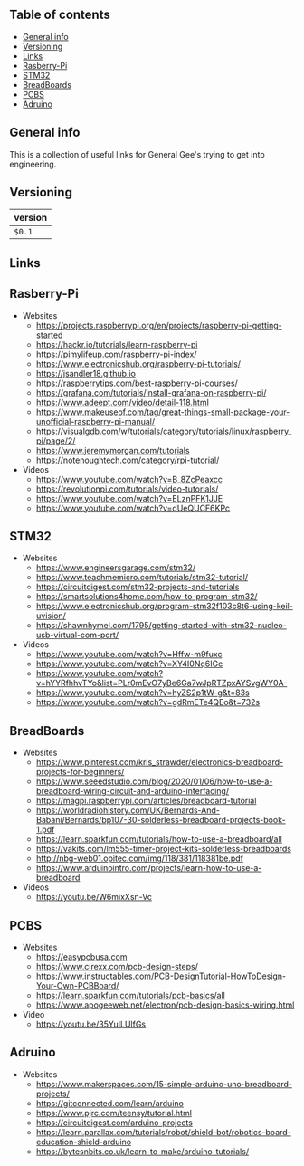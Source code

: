## Table of contents
* [General info](#general-info)
* [Versioning](#technologies)
* [Links](#links)
* [Rasberry-Pi](#rasberry-pi)
* [STM32](#stm32)
* [BreadBoards](#breadBoards)
* [PCBS](#pcbs)
* [Adruino](#adruino )


## General info
This is a collection of useful links for General Gee's trying to get into engineering.

## Versioning 
| version |
| :--- | 
| `$0.1` |

## Links
## Rasberry-Pi

* Websites
  * https://projects.raspberrypi.org/en/projects/raspberry-pi-getting-started		
  * https://hackr.io/tutorials/learn-raspberry-pi		
  * https://pimylifeup.com/raspberry-pi-index/		
  * https://www.electronicshub.org/raspberry-pi-tutorials/		
  * https://jsandler18.github.io		
  * https://raspberrytips.com/best-raspberry-pi-courses/		
  * https://grafana.com/tutorials/install-grafana-on-raspberry-pi/		
  * https://www.adeept.com/video/detail-118.html		
  * https://www.makeuseof.com/tag/great-things-small-package-your-unofficial-raspberry-pi-manual/		
  * https://visualgdb.com/w/tutorials/category/tutorials/linux/raspberry_pi/page/2/		
  * https://www.jeremymorgan.com/tutorials		
  * https://notenoughtech.com/category/rpi-tutorial/
* Videos
  * https://www.youtube.com/watch?v=B_8ZcPeaxcc		
  * https://revolutionpi.com/tutorials/video-tutorials/		
  * https://www.youtube.com/watch?v=ELznPFK1JJE		
  * https://www.youtube.com/watch?v=dUeQUCF6KPc

## STM32

* Websites
  * https://www.engineersgarage.com/stm32/		
  * https://www.teachmemicro.com/tutorials/stm32-tutorial/		
  * https://circuitdigest.com/stm32-projects-and-tutorials		
  * https://smartsolutions4home.com/how-to-program-stm32/		
  * https://www.electronicshub.org/program-stm32f103c8t6-using-keil-uvision/		
  * https://shawnhymel.com/1795/getting-started-with-stm32-nucleo-usb-virtual-com-port/		
* Videos
  * https://www.youtube.com/watch?v=Hffw-m9fuxc		
  * https://www.youtube.com/watch?v=XY4I0Nq6IGc		
  * https://www.youtube.com/watch?v=hYYRfhhvTYo&list=PLr0mEvO7yBe6Ga7wJpRTZpxAYSvgWY0A-		
  * https://www.youtube.com/watch?v=hyZS2p1tW-g&t=83s		
  * https://www.youtube.com/watch?v=gdRmETe4QEo&t=732s		
 
## BreadBoards

* Websites
  * https://www.pinterest.com/kris_strawder/electronics-breadboard-projects-for-beginners/	
  * https://www.seeedstudio.com/blog/2020/01/06/how-to-use-a-breadboard-wiring-circuit-and-arduino-interfacing/	
  * https://magpi.raspberrypi.com/articles/breadboard-tutorial	
  * https://worldradiohistory.com/UK/Bernards-And-Babani/Bernards/bp107-30-solderless-breadboard-projects-book-1.pdf	
  * https://learn.sparkfun.com/tutorials/how-to-use-a-breadboard/all	
  * https://vakits.com/lm555-timer-project-kits-solderless-breadboards	
  * http://nbg-web01.opitec.com/img/118/381/118381be.pdf	
  * https://www.arduinointro.com/projects/learn-how-to-use-a-breadboard	
* Videos
  * https://youtu.be/W6mixXsn-Vc

## PCBS

* Websites
  * https://easypcbusa.com
  * https://www.cirexx.com/pcb-design-steps/
  * https://www.instructables.com/PCB-DesignTutorial-HowToDesign-Your-Own-PCBBoard/
  * https://learn.sparkfun.com/tutorials/pcb-basics/all
  * https://www.apogeeweb.net/electron/pcb-design-basics-wiring.html
* Video
  * https://youtu.be/35YuILUlfGs

## Adruino 
* Websites
  * https://www.makerspaces.com/15-simple-arduino-uno-breadboard-projects/
  * https://gitconnected.com/learn/arduino
  * https://www.pjrc.com/teensy/tutorial.html
  * https://circuitdigest.com/arduino-projects
  * https://learn.parallax.com/tutorials/robot/shield-bot/robotics-board-education-shield-arduino
  * https://bytesnbits.co.uk/learn-to-make/arduino-tutorials/

